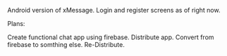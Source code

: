Android version of xMessage. Login and register screens as of right now.

Plans:


Create functional chat app using firebase.
Distribute app.
Convert from firebase to somthing else.
Re-Distribute.
